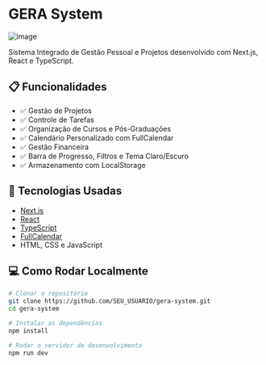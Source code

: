 # GERA System
![image](https://github.com/user-attachments/assets/fba7c4a4-dba7-40f7-bcae-a81e68b1b8d6)


Sistema Integrado de Gestão Pessoal e Projetos desenvolvido com Next.js, React e TypeScript.

## 📋 Funcionalidades

- ✅ Gestão de Projetos
- ✅ Controle de Tarefas
- ✅ Organização de Cursos e Pós-Graduações
- ✅ Calendário Personalizado com FullCalendar
- ✅ Gestão Financeira
- ✅ Barra de Progresso, Filtros e Tema Claro/Escuro
- ✅ Armazenamento com LocalStorage

## 🚀 Tecnologias Usadas

- [Next.js](https://nextjs.org/)
- [React](https://reactjs.org/)
- [TypeScript](https://www.typescriptlang.org/)
- [FullCalendar](https://fullcalendar.io/)
- HTML, CSS e JavaScript

## 💻 Como Rodar Localmente

```bash
# Clonar o repositório
git clone https://github.com/SEU_USUARIO/gera-system.git
cd gera-system

# Instalar as dependências
npm install

# Rodar o servidor de desenvolvimento
npm run dev
